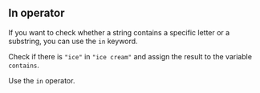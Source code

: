 ## In operator

If you want to check whether a string contains a specific letter or a substring, 
you can use the `in` keyword.  
  
Check if there is `"ice"` in `"ice cream"` and assign the result to the variable `contains`.  

<div class="hint">Use the <code>in</code> operator.</div>

